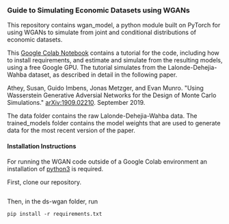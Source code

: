 ### Guide to Simulating Economic Datasets using WGANs

This repository contains wgan_model, a python module built on PyTorch for using WGANs to simulate from joint and conditional distributions of economic datasets. 

This [Google Colab Notebook](https://colab.research.google.com/drive/17E1wnXLktkwc-QAm8X5I42zKgqEEDm95) contains a tutorial for the code, including how to install requirements, and estimate and simulate from the resulting models, using a free Google GPU. The tutorial simulates from the Lalonde-Dehejia-Wahba dataset, as described in detail in the following paper. 

Athey, Susan, Guido Imbens, Jonas Metzger, and Evan Munro. 
"Using Wasserstein Generative Adversial Networks for the Design of Monte Carlo Simulations."
[arXiv:1909.02210](https://arxiv.org/abs/1909.02210). September 2019. 

The data folder contains the raw Lalonde-Dehejia-Wahba data. The trained_models folder contains the model weights that are used to generate data for the most recent version of the paper. 

#### Installation Instructions

For running the WGAN code outside of a Google Colab environment an installation of [python3](https://www.python.org/downloads/) is required. 

First, clone our repository. 
``` git clone www.github.com/gsbDBI/ds-wgan 
``` 

Then, in the ds-wgan folder, run 
``` 
pip install -r requirements.txt 
```

